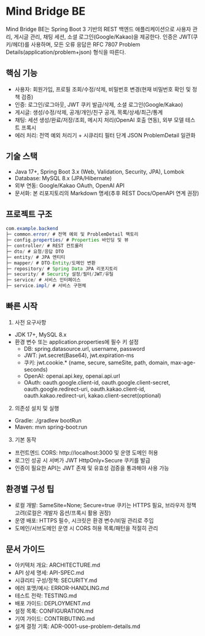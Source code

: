 # Mind Bridge BE

Mind Bridge BE는 Spring Boot 3 기반의 REST 백엔드 애플리케이션으로 사용자 관리, 게시글 관리, 채팅 세션, 소셜 로그인(Google/Kakao)을 제공한다. 인증은 JWT(쿠키/헤더)를 사용하며, 모든 오류 응답은 RFC 7807 Problem Details(application/problem+json) 형식을 따른다.

## 핵심 기능
- 사용자: 회원가입, 프로필 조회/수정/삭제, 비밀번호 변경(현재 비밀번호 확인 및 정책 검증)
- 인증: 로그인/로그아웃, JWT 쿠키 발급/삭제, 소셜 로그인(Google/Kakao)
- 게시글: 생성/수정/삭제, 공개/개인/친구 공개, 목록/상세/최근/통계
- 채팅: 세션 생성/완료/저장/조회, 메시지 처리(OpenAI 호출 연동), 외부 모델 테스트 프록시
- 에러 처리: 전역 예외 처리기 + 시큐리티 필터 단계 JSON ProblemDetail 일관화

## 기술 스택
- Java 17+, Spring Boot 3.x (Web, Validation, Security, JPA), Lombok
- Database: MySQL 8.x (JPA/Hibernate)
- 외부 연동: Google/Kakao OAuth, OpenAI API
- 문서화: 본 리포지토리의 Markdown 명세(추후 REST Docs/OpenAPI 연계 권장)

## 프로젝트 구조
```java
com.example.backend
├─ common.error/ # 전역 예외 및 ProblemDetail 팩토리
├─ config.properties/ # Properties 바인딩 및 뷰
├─ controller/ # REST 컨트롤러
├─ dto/ # 요청/응답 DTO
├─ entity/ # JPA 엔티티
├─ mapper/ # DTO-Entity/도메인 변환
├─ repository/ # Spring Data JPA 리포지토리
├─ security/ # Security 설정/필터/JWT/유틸
├─ service/ # 서비스 인터페이스
├─ service.impl/ # 서비스 구현체
```

## 빠른 시작
1) 사전 요구사항
- JDK 17+, MySQL 8.x
- 환경 변수 또는 application.properties에 필수 키 설정
    - DB: spring.datasource.url, username, password
    - JWT: jwt.secret(Base64), jwt.expiration-ms
    - 쿠키: jwt.cookie.* (name, secure, sameSite, path, domain, max-age-seconds)
    - OpenAI: openai.api.key, openai.api.url
    - OAuth: oauth.google.client-id, oauth.google.client-secret, oauth.google.redirect-uri, oauth.kakao.client-id, oauth.kakao.redirect-uri, kakao.client-secret(optional)

2) 의존성 설치 및 실행
- Gradle: ./gradlew bootRun
- Maven: mvn spring-boot:run

3) 기본 동작
- 프런트엔드 CORS: http://localhost:3000 및 운영 도메인 허용
- 로그인 성공 시 서버가 JWT HttpOnly+Secure 쿠키를 발급
- 인증이 필요한 API는 JWT 존재 및 유효성 검증을 통과해야 사용 가능

## 환경별 구성 팁
- 로컬 개발: SameSite=None; Secure=true 쿠키는 HTTPS 필요, 브라우저 정책 고려(로컬은 개발자 옵션/프록시 활용 권장)
- 운영 배포: HTTPS 필수, 시크릿은 환경 변수/비밀 관리로 주입
- 도메인/서브도메인 운영 시 CORS 허용 목록/패턴을 적절히 관리

## 문서 가이드
- 아키텍처 개요: ARCHITECTURE.md
- API 상세 명세: API-SPEC.md
- 시큐리티 구성/정책: SECURITY.md
- 에러 포맷/예시: ERROR-HANDLING.md
- 테스트 전략: TESTING.md
- 배포 가이드: DEPLOYMENT.md
- 설정 목록: CONFIGURATION.md
- 기여 가이드: CONTRIBUTING.md
- 설계 결정 기록: ADR-0001-use-problem-details.md
